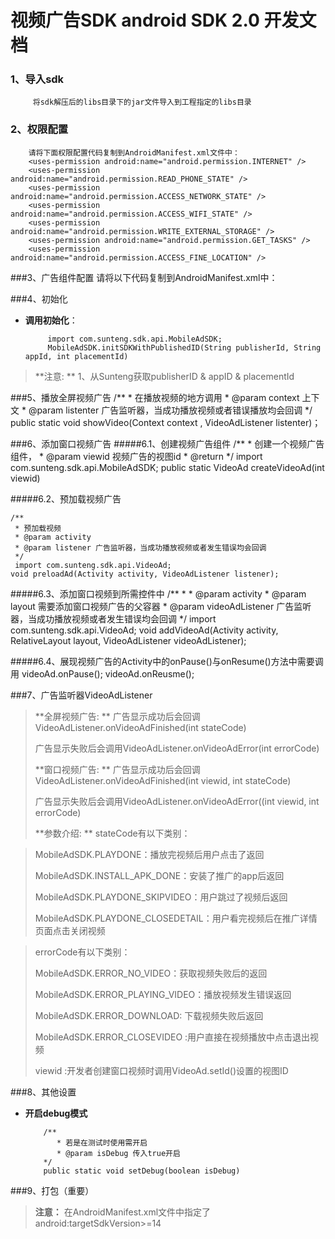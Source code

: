 # 视频广告SDK android SDK 2.0 开发文档
### 1、导入sdk
         将sdk解压后的libs目录下的jar文件导入到工程指定的libs目录
### 2、权限配置
		请将下面权限配置代码复制到AndroidManifest.xml文件中：
		<uses-permission android:name="android.permission.INTERNET" />
		<uses-permission android:name="android.permission.READ_PHONE_STATE" />
		<uses-permission android:name="android.permission.ACCESS_NETWORK_STATE" />
		<uses-permission android:name="android.permission.ACCESS_WIFI_STATE" />
		<uses-permission android:name="android.permission.WRITE_EXTERNAL_STORAGE" />
		<uses-permission android:name="android.permission.GET_TASKS" />
		<uses-permission android:name="android.permission.ACCESS_FINE_LOCATION" />     
###3、广告组件配置
		请将以下代码复制到AndroidManifest.xml中：
		        <activity android:name = "com.sunteng.sdk.video.VideoActivity"
		            android:configChanges="keyboard|keyboardHidden|orientation"
		            android:screenOrientation="landscape"
		            android:theme="@android:style/Theme.NoTitleBar"/>


###4、初始化 

- **调用初始化**：

		   import com.sunteng.sdk.api.MobileAdSDK;
		   MobileAdSDK.initSDKWithPublishedID(String publisherId, String appId, int placementId)
 > **注意: **
 > 1、从Sunteng获取publisherID & appID & placementId

###5、播放全屏视频广告
		  /**
	         * 在播放视频的地方调用
	         * @param context 上下文
	        * @param listenter 广告监听器，当成功播放视频或者错误播放均会回调
		  */
	       public static void showVideo(Context context , VideoAdListener listenter)；
 
###6、添加窗口视频广告
#####6.1、创建视频广告组件
	/**
	 * 创建一个视频广告组件，
	 * @param viewid 视频广告的视图id
	 * @return
	 */
	    import com.sunteng.sdk.api.MobileAdSDK;
	public static VideoAd createVideoAd(int viewid)

#####6.2、预加载视频广告

    /**
     * 预加载视频
     * @param activity
     * @param listener 广告监听器，当成功播放视频或者发生错误均会回调
     */
     import com.sunteng.sdk.api.VideoAd;
    void preloadAd(Activity activity, VideoAdListener listener);

#####6.3、添加窗口视频到所需控件中
    /**
     *
     * @param activity
     * @param layout 需要添加窗口视频广告的父容器
     * @param videoAdListener 广告监听器，当成功播放视频或者发生错误均会回调
     */
          import com.sunteng.sdk.api.VideoAd;
    void addVideoAd(Activity activity, RelativeLayout layout, VideoAdListener videoAdListener);

#####6.4、展现视频广告的Activity中的onPause()与onResume()方法中需要调用
         videoAd.onPause();
         videoAd.onReusme();


###7、广告监听器VideoAdListener
 > **全屏视频广告: **
 > 广告显示成功后会回调VideoAdListener.onVideoAdFinished(int stateCode)
 > 
 > 广告显示失败后会调用VideoAdListener.onVideoAdError(int errorCode)
 > 
 > **窗口视频广告: **
 >   广告显示成功后会回调VideoAdListener.onVideoAdFinished(int viewid, int stateCode)
 >   
 > 广告显示失败后会调用VideoAdListener.onVideoAdError((int viewid,  int errorCode)
 > 
 > **参数介绍: **
 >  stateCode有以下类别：
 
 >  MobileAdSDK.PLAYDONE：播放完视频后用户点击了返回
 >  
 > MobileAdSDK.INSTALL_APK_DONE：安装了推广的app后返回
 > 
 >MobileAdSDK.PLAYDONE_SKIPVIDEO：用户跳过了视频后返回
 >
 >MobileAdSDK.PLAYDONE_CLOSEDETAIL：用户看完视频后在推广详情页面点击关闭视频
 >

 >errorCode有以下类别：
 >
 >MobileAdSDK.ERROR_NO_VIDEO：获取视频失败后的返回
 >
 >MobileAdSDK.ERROR_PLAYING_VIDEO：播放视频发生错误返回
 >
 >MobileAdSDK.ERROR_DOWNLOAD: 下载视频失败后返回
 >
 >MobileAdSDK.ERROR_CLOSEVIDEO :用户直接在视频播放中点击退出视频
 >
 >viewid :开发者创建窗口视频时调用VideoAd.setId()设置的视图ID
 >
###8、其他设置
- **开启debug模式**


		  /**
	         * 若是在测试时使用需开启
	         * @param isDebug 传入true开启
		  */
		  public static void setDebug(boolean isDebug)

###9、打包（重要）
> **注意：** 在AndroidManifest.xml文件中指定了android:targetSdkVersion>=14
>
